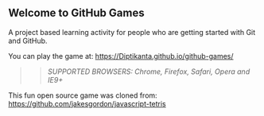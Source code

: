 ## Welcome to GitHub Games

A project based learning activity for people who are getting started with Git and GitHub.

You can play the game at: https://Diptikanta.github.io/github-games/

>> _*SUPPORTED BROWSERS*: Chrome, Firefox, Safari, Opera and IE9+_

This fun open source game was cloned from: https://github.com/jakesgordon/javascript-tetris
